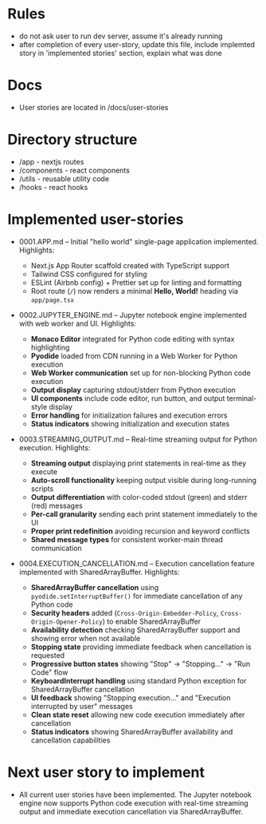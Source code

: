 # Rules

- do not ask user to run dev server, assume it's already running
- after completion of every user-story, update this file, include implemted story in 'implemented stories' section, explain what was done

# Docs

- User stories are located in /docs/user-stories

# Directory structure

- /app - nextjs routes
- /components - react components
- /utils - reusable utility code
- /hooks - react hooks

# Implemented user-stories

- 0001.APP.md – Initial "hello world" single-page application implemented. Highlights:

  - Next.js App Router scaffold created with TypeScript support
  - Tailwind CSS configured for styling
  - ESLint (Airbnb config) + Prettier set up for linting and formatting
  - Root route (`/`) now renders a minimal **Hello, World!** heading via `app/page.tsx`

- 0002.JUPYTER_ENGINE.md – Jupyter notebook engine implemented with web worker and UI. Highlights:

  - **Monaco Editor** integrated for Python code editing with syntax highlighting
  - **Pyodide** loaded from CDN running in a Web Worker for Python execution
  - **Web Worker communication** set up for non-blocking Python code execution
  - **Output display** capturing stdout/stderr from Python execution
  - **UI components** include code editor, run button, and output terminal-style display
  - **Error handling** for initialization failures and execution errors
  - **Status indicators** showing initialization and execution states

- 0003.STREAMING_OUTPUT.md – Real-time streaming output for Python execution. Highlights:

  - **Streaming output** displaying print statements in real-time as they execute
  - **Auto-scroll functionality** keeping output visible during long-running scripts
  - **Output differentiation** with color-coded stdout (green) and stderr (red) messages
  - **Per-call granularity** sending each print statement immediately to the UI
  - **Proper print redefinition** avoiding recursion and keyword conflicts
  - **Shared message types** for consistent worker-main thread communication

- 0004.EXECUTION_CANCELLATION.md – Execution cancellation feature implemented with SharedArrayBuffer. Highlights:
  - **SharedArrayBuffer cancellation** using `pyodide.setInterruptBuffer()` for immediate cancellation of any Python code
  - **Security headers** added (`Cross-Origin-Embedder-Policy`, `Cross-Origin-Opener-Policy`) to enable SharedArrayBuffer
  - **Availability detection** checking SharedArrayBuffer support and showing error when not available
  - **Stopping state** providing immediate feedback when cancellation is requested
  - **Progressive button states** showing "Stop" → "Stopping..." → "Run Code" flow
  - **KeyboardInterrupt handling** using standard Python exception for SharedArrayBuffer cancellation
  - **UI feedback** showing "Stopping execution..." and "Execution interrupted by user" messages
  - **Clean state reset** allowing new code execution immediately after cancellation
  - **Status indicators** showing SharedArrayBuffer availability and cancellation capabilities

# Next user story to implement

- All current user stories have been implemented. The Jupyter notebook engine now supports Python code execution with real-time streaming output and immediate execution cancellation via SharedArrayBuffer.
